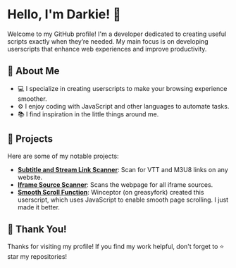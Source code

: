 # Hello, I'm Darkie! 👋

Welcome to my GitHub profile! I'm a developer dedicated to creating useful scripts exactly when they’re needed. My main focus is on developing userscripts that enhance web experiences and improve productivity.

## 🌟 About Me

- 💻 I specialize in creating userscripts to make your browsing experience smoother.
- ⚙️ I enjoy coding with JavaScript and other languages to automate tasks.
- 📚 I find inspiration in the little things around me.

## 🚀 Projects

Here are some of my notable projects:

- **[Subtitle and Stream Link Scanner](https://raw.githubusercontent.com/D34THXZ/userscripts/refs/heads/main/substream.user.js)**: Scan for VTT and M3U8 links on any website.
- **[Iframe Source Scanner](https://raw.githubusercontent.com/D34THXZ/userscripts/refs/heads/main/iframescan.user.js)**: Scans the webpage for all iframe sources.
- **[Smooth Scroll Function](https://greasyfork.org/en/scripts/501620-smooth-scroll-function)**: Winceptor (on greasyfork) created this userscript, which uses JavaScript to enable smooth page scrolling. I just made it better.


## 📝 Thank You!

Thanks for visiting my profile! If you find my work helpful, don't forget to ⭐️ star my repositories!
